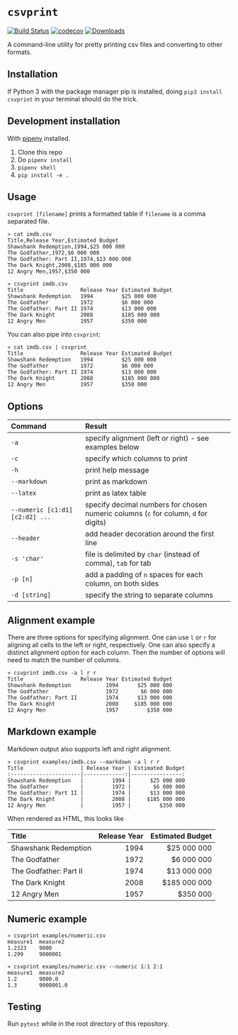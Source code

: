# `csvprint`

[![Build Status](https://travis-ci.org/vegarsti/csvprint.svg?branch=master)](https://travis-ci.org/travis-ci/travis-web)
[![codecov](https://codecov.io/gh/vegarsti/csvprint/branch/master/graph/badge.svg)](https://codecov.io/gh/vegarsti/csvprint)
[![Downloads](https://pepy.tech/badge/csvprint)](https://pepy.tech/project/csvprint)

A command-line utility for pretty printing csv files and converting to other formats.

## Installation

If Python 3 with the package manager pip is installed, doing `pip3 install csvprint` in your terminal should do the trick.

## Development installation

With [pipenv](https://github.com/pypa/pipenv) installed.

1. Clone this repo
2. Do `pipenv install`
3. `pipenv shell`
4. `pip install -e .`

## Usage

`csvprint [filename]` prints a formatted table if `filename` is a comma separated file.

```
» cat imdb.csv
Title,Release Year,Estimated Budget
Shawshank Redemption,1994,$25 000 000
The Godfather,1972,$6 000 000
The Godfather: Part II,1974,$13 000 000
The Dark Knight,2008,$185 000 000
12 Angry Men,1957,$350 000

» csvprint imdb.csv
Title                  Release Year Estimated Budget
Shawshank Redemption   1994         $25 000 000
The Godfather          1972         $6 000 000
The Godfather: Part II 1974         $13 000 000
The Dark Knight        2008         $185 000 000
12 Angry Men           1957         $350 000
```
You can also pipe into `csvprint`:

```
» cat imdb.csv | csvprint
Title                  Release Year Estimated Budget
Shawshank Redemption   1994         $25 000 000
The Godfather          1972         $6 000 000
The Godfather: Part II 1974         $13 000 000
The Dark Knight        2008         $185 000 000
12 Angry Men           1957         $350 000
```

## Options

Command        | Result
:--------------|:-------------------------------------------------------------
`-a`           | specify alignment (left or right) - see examples below
`-c`           | specify which columns to print 
`-h`           | print help message
`--markdown`   | print as markdown
`--latex`      | print as latex table
`--numeric [c1:d1] [c2:d2] ...`   | specify decimal numbers for chosen numeric columns (`c` for column, `d` for digits)
`--header`     | add header decoration around the first line
`-s 'char'`    | file is delimited by `char` (instead of comma), `tab` for tab
`-p [n]`       | add a padding of `n` spaces for each column, on both sides
`-d [string]`  | specify the string to separate columns

## Alignment example

There are three options for specifying alignment. One can use `l` or `r` for aligning all cells to the left or right, respectively. One can also specify a distinct alignment option for each column. Then the number of options will need to match the number of columns.

```
» csvprint imdb.csv -a l r r
Title                  Release Year Estimated Budget
Shawshank Redemption           1994      $25 000 000
The Godfather                  1972       $6 000 000
The Godfather: Part II         1974      $13 000 000
The Dark Knight                2008     $185 000 000
12 Angry Men                   1957         $350 000
```

## Markdown example

Markdown output also supports left and right alignment.

```
» csvprint examples/imdb.csv --markdown -a l r r
Title                  | Release Year | Estimated Budget
:----------------------|-------------:|----------------:
Shawshank Redemption   |         1994 |      $25 000 000
The Godfather          |         1972 |       $6 000 000
The Godfather: Part II |         1974 |      $13 000 000
The Dark Knight        |         2008 |     $185 000 000
12 Angry Men           |         1957 |         $350 000
```

When rendered as HTML, this looks like

Title                  | Release Year | Estimated Budget
:----------------------|-------------:|----------------:
Shawshank Redemption   |         1994 |      $25 000 000
The Godfather          |         1972 |       $6 000 000
The Godfather: Part II |         1974 |      $13 000 000
The Dark Knight        |         2008 |     $185 000 000
12 Angry Men           |         1957 |         $350 000

## Numeric example

```
» csvprint examples/numeric.csv
measure1  measure2
1.2323    9000
1.299     9000001

» csvprint examples/numeric.csv --numeric 1:1 2:1
measure1  measure2
1.2       9000.0
1.3       9000001.0
```

## Testing

Run `pytest` while in the root directory of this repository.
